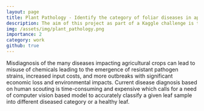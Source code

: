 ```yaml
---
layout: page
title: Plant Pathology - Identify the category of foliar diseases in apple trees
description: The aim of this project as part of a Kaggle challenge is to develop computer vision based models to accurately classify a given leaf sample into different diseased category or a healthy leaf.
img: /assets/img/plant_pathology.png
importance: 2
category: work
github: true
---
```


Misdiagnosis of the many diseases impacting agricultural crops can lead to misuse of chemicals leading to the emergence of resistant pathogen strains, increased input costs, and more outbreaks with significant economic loss and environmental impacts. Current disease diagnosis based on human scouting is time-consuming and expensive which calls for a need of computer vision based model to accurately classify a given leaf sample into different diseased category or a healthy leaf.

